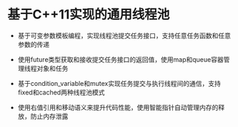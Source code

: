 # 基于C++11实现的通用线程池 

- 基于可变参数模板编程，实现线程池提交任务接口，支持任意任务函数和任意参数的传递

- 使用future类型获取和接收提交任务接口的返回值，使用map和queue容器管理线程对象和任务
- 基于condition_variable和mutex实现任务提交与执行线程间的通信，支持fixed和cached两种线程池模式
- 使用右值引用和移动语义来提升代码性能，使用智能指针自动管理内存的释放，防止内存泄露
